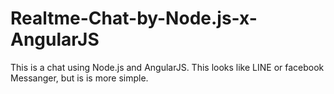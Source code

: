# Realtme-Chat-by-Node.js-x-AngularJS
This is a chat using Node.js and AngularJS. This looks like LINE or facebook Messanger, but is is more simple.

